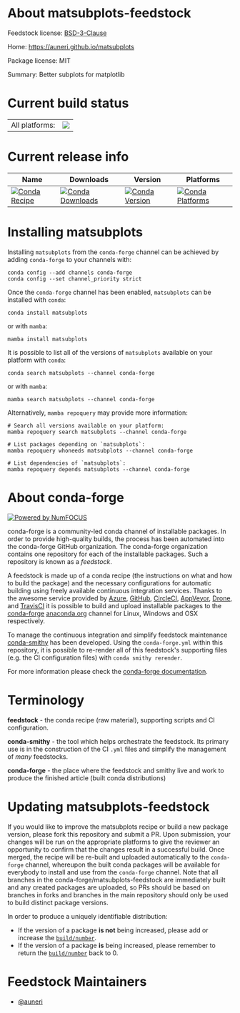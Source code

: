 About matsubplots-feedstock
===========================

Feedstock license: [BSD-3-Clause](https://github.com/conda-forge/matsubplots-feedstock/blob/main/LICENSE.txt)

Home: https://auneri.github.io/matsubplots

Package license: MIT

Summary: Better subplots for matplotlib

Current build status
====================


<table><tr><td>All platforms:</td>
    <td>
      <a href="https://dev.azure.com/conda-forge/feedstock-builds/_build/latest?definitionId=20773&branchName=main">
        <img src="https://dev.azure.com/conda-forge/feedstock-builds/_apis/build/status/matsubplots-feedstock?branchName=main">
      </a>
    </td>
  </tr>
</table>

Current release info
====================

| Name | Downloads | Version | Platforms |
| --- | --- | --- | --- |
| [![Conda Recipe](https://img.shields.io/badge/recipe-matsubplots-green.svg)](https://anaconda.org/conda-forge/matsubplots) | [![Conda Downloads](https://img.shields.io/conda/dn/conda-forge/matsubplots.svg)](https://anaconda.org/conda-forge/matsubplots) | [![Conda Version](https://img.shields.io/conda/vn/conda-forge/matsubplots.svg)](https://anaconda.org/conda-forge/matsubplots) | [![Conda Platforms](https://img.shields.io/conda/pn/conda-forge/matsubplots.svg)](https://anaconda.org/conda-forge/matsubplots) |

Installing matsubplots
======================

Installing `matsubplots` from the `conda-forge` channel can be achieved by adding `conda-forge` to your channels with:

```
conda config --add channels conda-forge
conda config --set channel_priority strict
```

Once the `conda-forge` channel has been enabled, `matsubplots` can be installed with `conda`:

```
conda install matsubplots
```

or with `mamba`:

```
mamba install matsubplots
```

It is possible to list all of the versions of `matsubplots` available on your platform with `conda`:

```
conda search matsubplots --channel conda-forge
```

or with `mamba`:

```
mamba search matsubplots --channel conda-forge
```

Alternatively, `mamba repoquery` may provide more information:

```
# Search all versions available on your platform:
mamba repoquery search matsubplots --channel conda-forge

# List packages depending on `matsubplots`:
mamba repoquery whoneeds matsubplots --channel conda-forge

# List dependencies of `matsubplots`:
mamba repoquery depends matsubplots --channel conda-forge
```


About conda-forge
=================

[![Powered by
NumFOCUS](https://img.shields.io/badge/powered%20by-NumFOCUS-orange.svg?style=flat&colorA=E1523D&colorB=007D8A)](https://numfocus.org)

conda-forge is a community-led conda channel of installable packages.
In order to provide high-quality builds, the process has been automated into the
conda-forge GitHub organization. The conda-forge organization contains one repository
for each of the installable packages. Such a repository is known as a *feedstock*.

A feedstock is made up of a conda recipe (the instructions on what and how to build
the package) and the necessary configurations for automatic building using freely
available continuous integration services. Thanks to the awesome service provided by
[Azure](https://azure.microsoft.com/en-us/services/devops/), [GitHub](https://github.com/),
[CircleCI](https://circleci.com/), [AppVeyor](https://www.appveyor.com/),
[Drone](https://cloud.drone.io/welcome), and [TravisCI](https://travis-ci.com/)
it is possible to build and upload installable packages to the
[conda-forge](https://anaconda.org/conda-forge) [anaconda.org](https://anaconda.org/)
channel for Linux, Windows and OSX respectively.

To manage the continuous integration and simplify feedstock maintenance
[conda-smithy](https://github.com/conda-forge/conda-smithy) has been developed.
Using the ``conda-forge.yml`` within this repository, it is possible to re-render all of
this feedstock's supporting files (e.g. the CI configuration files) with ``conda smithy rerender``.

For more information please check the [conda-forge documentation](https://conda-forge.org/docs/).

Terminology
===========

**feedstock** - the conda recipe (raw material), supporting scripts and CI configuration.

**conda-smithy** - the tool which helps orchestrate the feedstock.
                   Its primary use is in the construction of the CI ``.yml`` files
                   and simplify the management of *many* feedstocks.

**conda-forge** - the place where the feedstock and smithy live and work to
                  produce the finished article (built conda distributions)


Updating matsubplots-feedstock
==============================

If you would like to improve the matsubplots recipe or build a new
package version, please fork this repository and submit a PR. Upon submission,
your changes will be run on the appropriate platforms to give the reviewer an
opportunity to confirm that the changes result in a successful build. Once
merged, the recipe will be re-built and uploaded automatically to the
`conda-forge` channel, whereupon the built conda packages will be available for
everybody to install and use from the `conda-forge` channel.
Note that all branches in the conda-forge/matsubplots-feedstock are
immediately built and any created packages are uploaded, so PRs should be based
on branches in forks and branches in the main repository should only be used to
build distinct package versions.

In order to produce a uniquely identifiable distribution:
 * If the version of a package **is not** being increased, please add or increase
   the [``build/number``](https://docs.conda.io/projects/conda-build/en/latest/resources/define-metadata.html#build-number-and-string).
 * If the version of a package **is** being increased, please remember to return
   the [``build/number``](https://docs.conda.io/projects/conda-build/en/latest/resources/define-metadata.html#build-number-and-string)
   back to 0.

Feedstock Maintainers
=====================

* [@auneri](https://github.com/auneri/)

